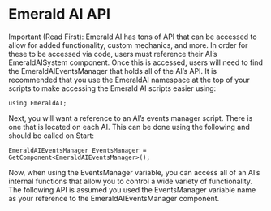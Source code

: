 # Emerald AI API
Important (Read First): Emerald AI has tons of API that can be accessed to allow for added functionality, custom mechanics, and more. In order for these to be accessed via code, users must reference their AI’s EmeraldAISystem component. Once this is accessed, users will need to find the EmeraldAIEventsManager that holds all of the AI’s API. 
It is recommended that you use the EmeraldAI namespace at the top of your scripts to make accessing the Emerald AI scripts easier using:

`using EmeraldAI;`

Next, you will want a reference to an AI’s events manager script. There is one that is located on each AI. This can be done using the following and should be called on Start:

`EmeraldAIEventsManager EventsManager = GetComponent<EmeraldAIEventsManager>();`

Now, when using the EventsManager variable, you can access all of an AI’s internal functions that allow you to control a wide variety of functionality. The following API is assumed you used the EventsManager variable name as your reference to the EmeraldAIEventsManager component. 